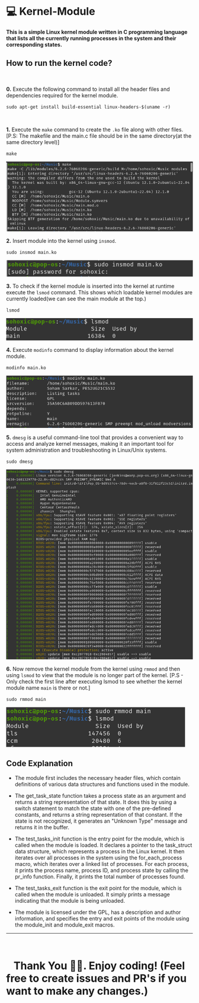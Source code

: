 # 💻 Kernel-Module 
**This is a simple Linux kernel module written in C programming language that lists all the currently running processes in the system and their corresponding states.**

## How to run the kernel code?

<br>

**0.** Execute the following command to install all the header files and dependencies required for the kernel module. 

```
sudo apt-get install build-essential linux-headers-$(uname -r)
```

<br>

**1.** Execute the `make` command to create the `.ko` file along with other files.<br> [P.S: The makefile and the main.c file should be in the same directory(at the same directory level)]

```
make  
```
  <img src="https://github.com/Sohoxic/Kernel-Module/blob/main/assets/images/make.png">

<br>

**2.** Insert module into the kernel using `insmod`.

```
sudo insmod main.ko
```

<img src="https://github.com/Sohoxic/Kernel-Module/blob/main/assets/images/insmod.png">
<br>

**3.** To check if the kernel module is inserted into the kernel at runtime execute the `lsmod` command. This shows which loadable kernel modules are currently loaded(we can see the main module at the top.)

```
lsmod
```

<img src="https://github.com/Sohoxic/Kernel-Module/blob/main/assets/images/lsmod.png">

<br>

**4.** Execute `modinfo` command to display information about the kernel module.

```
modinfo main.ko
```

<img src="https://github.com/Sohoxic/Kernel-Module/blob/main/assets/images/modinfo.png">

<br>

**5.** `dmesg` is a useful command-line tool that provides a convenient way to access and analyze kernel messages, making it an important tool for system administration and troubleshooting in Linux/Unix systems.

```
sudo dmesg
```

<img src="https://github.com/Sohoxic/Kernel-Module/blob/main/assets/images/dmesg.png">
<br>

**6.** Now remove the kernel module from the kernel using `rmmod` and then using `lsmod` to view that the module is no longer part of the kernel. [P.S - Only check the first line after executing lsmod to see whether the kernel module name `main` is there or not.]

```
sudo rmmod main
```

<img src="https://github.com/Sohoxic/Kernel-Module/blob/main/assets/images/rmmod.png">


## Code Explanation

- The module first includes the necessary header files, which contain definitions of various data structures and functions used in the module.

- The get_task_state function takes a process state as an argument and returns a string representation of that state. It does this by using a switch statement to match the state with one of the pre-defined constants, and returns a string representation of that constant. If the state is not recognized, it generates an "Unknown Type" message and returns it in the buffer.

- The test_tasks_init function is the entry point for the module, which is called when the module is loaded. It declares a pointer to the task_struct data structure, which represents a process in the Linux kernel. It then iterates over all processes in the system using the for_each_process macro, which iterates over a linked list of processes. For each process, it prints the process name, process ID, and process state by calling the pr_info function. Finally, it prints the total number of processes found.

- The test_tasks_exit function is the exit point for the module, which is called when the module is unloaded. It simply prints a message indicating that the module is being unloaded.

- The module is licensed under the GPL, has a description and author information, and specifies the entry and exit points of the module using the module_init and module_exit macros.

<hr>
<br>

# &nbsp;&nbsp; Thank You 🙌🏻. Enjoy coding! (Feel free to create issues and PR's if you want to make any changes.)
